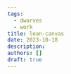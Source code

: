 ```yaml
---
tags:
  - dwarves
  - work
title: lean-canvas
date: 2023-10-18
description: 
authors: []
draft: true
---
```


